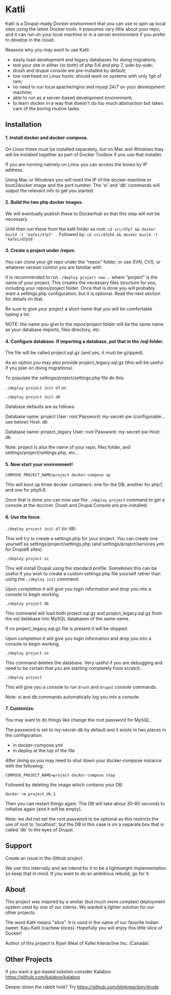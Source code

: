 # Katli


Katli is a Drupal-ready Docker environment that you can use to spin up local
sites using the latest Docker tools. It presumes very little about your repo,
and it can run on your local machine or in a server environment if you prefer
to develop in the cloud.

Reasons why you may want to use Katli:

* easily load development and legacy databases for doing migrations;
* test your site in either (or both) of php 5.6 and php 7, side-by-side;
* drush and drupal console are pre-installed by default;
* low overhead on Linux hosts: should work on systems with only 1gb of ram;
* no need to run local apache/nginx and mysql 24/7 on your development machine;
* able to run as a server-based development environment;
* to learn docker in a way that doesn't do too much abstraction but takes care
  of the boring routine tasks.

## Installation

#### 1. Install docker and docker-compose.

On Linux these must be installed separately, but on Mac and Windows they will
be installed together as part of Docker Toolbox if you use that installer.

If you are running natively on Linux you can access the boxes by IP address.

Using Mac or Windows you will need the IP of the docker-machine or boot2docker
image and the port number. The 'si' and 'db' commands will output the relevant
info to get you started.

#### 2. Build the two php docker images.

We will eventually publish these to Dockerhub so that this step will not be necessary.

Until then run these from the katli folder as root:
`cd src/d7p7 && docker build -t 'kafei/d7p7' .`
Followed by:
`cd src/d7p56 && docker build -t 'kafei/d7p56' .`

#### 3. Create a project under /repos

You can clone your git repo under the "repos" folder, or use SVN, CVS, or
whatever version control you are familiar with.

It is recommended to run `./deploy project new` ... where "project" is the name
of your project. This creates the necessary files structure for you, including
your repos/project folder. Once that is done you will probably want a
settings.php configuration, but it is optional. Read the next section for
details on that.

Be sure to give your project a short name that you will be comfortable typing a
lot.

NOTE: the name you give to the repos/project folder will be the same name as
your database imports, files directory, etc.

#### 4. Configure database. If importing a database, put that in the /sql folder.

The file will be called project.sql.gz (and yes, it must be gzipped).

As an option you may also provide project_legacy.sql.gz (this will be useful if
you plan on doing migrations).

To populate the settings/project/settings.php file do this:

`./deploy project init d7` or:

`./deploy project init d8`

Database defaults are as follows:

Database name: project
User: root
Password: my-secret-pw (configurable... see below)
Host: db

Database name: project_legacy
User: root
Password: my-secret-pw
Host: db

Note: project is also the name of your repo, files folder, and settings/project/settings.php, etc...

#### 5. Now start your environment!

`COMPOSE_PROJECT_NAME=project docker-compose up`

This will boot up three docker containers: one for the DB, another for php7,
and one for php5.6.

Once that is done you can now use the `./deploy project` command to get a
console at the docroot. Drush and Drupal Console are pre-installed.

#### 6. Use the force.

`./deploy project init d7` (or d8)

This will try to create a settings.php for your project. You can create one
yourself as settings/project/settings.php (and settings/project/services.yml
for Drupal8 sites).

`./deploy project si`

This will install Drupal using the standard profile. Sometimes this can be
useful if you wish to create a custom settings.php file yourself rather than
using the `./deploy init` command.

Upon completion it will give you login information and drop you into a console
to begin working.

`./deploy project db`

This command will load both project.sql.gz and project_legacy.sql.gz from the
sql database into MySQL databases of the same name.

If no project_legacy.sql.gz file is present it will be skipped.

Upon completion it will give you login information and drop you into a console
to begin working.

`./deploy project xx`

This command deletes the database. Very useful if you are debugging and need to
be certain that you are starting completely from scratch.

`./deploy project`

This will give you a console to run `drush` and `drupal` console commands.

Note: si and db commands automatically log you into a console.

#### 7. Customize.

You may want to do things like change the root password for MySQL.

The password is set to my-secret-db by default and it exists in two places in
the configuration:

- in docker-compose.yml
- in deploy at the top of the file

After doing so you may need to shut down your docker-compose instance with the
following:

`COMPOSE_PROJECT_NAME=project docker-compose stop`

Followed by deleting the image which contains your DB:

`docker rm project_db_1`

Then you can restart things again. The DB will take about 30-60 seconds to
initialize again (and it will be empty).

Note: we did not set the root password to be optional as this restricts the use
of root to 'localhost', but the DB in this case is on a separate box that is
called 'db' to the eyes of Drupal.

## Support

Create an issue in the Github project.

We use this internally and we intend for it to be a lightweight implementation
so keep that in mind. If you want to do an ambitious rebuild, go for it.

## About

This project was inspired by a similar (but much more complex) deployment
system used by one of our clients. We wanted a lighter solution for our other
projects.

The word Katli means "slice". It is used in the name of our favorite Indian
sweet: Kaju Katli (cachew slices). Hopefully you will enjoy this little slice
of Docker!

Author of this project is Ryan Weal of Kafei Interactive Inc. (Canada).

## Other Projects

If you want a gui-based solution consider Kalabox https://github.com/kalabox/kalabox

Deeper down the rabbit hole? Try https://github.com/blinkreaction/drude
